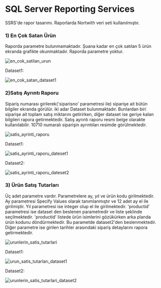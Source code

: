 # SQL Server Reporting Services
SSRS'de rapor tasarımı. Raporlarda Nortwith veri seti kullanılmıştır.


### 1) En Çok Satan Ürün 
Raporda parametre bulunmamaktadır. Şuana kadar en çok satılan 5 ürün ekranda grafikte okunmaktadır. Raporda parametre yoktur.


![en_cok_satilan_urun](https://user-images.githubusercontent.com/69402551/106933812-6bcfcd00-672a-11eb-835d-2c363f51d4cf.png)

Dataset1:


![en_cok_satan_dataset1](https://user-images.githubusercontent.com/69402551/106936965-42b13b80-672e-11eb-81ef-354a632d9e11.png)


### 2)Satış Ayrıntı Raporu
Sipariş numarası girilerek('siparisno' parametresi ile) siparişe ait bütün bilgiler ekranda görülür. iki adar Dataset bulunmaktadır. Bunlardan biri siparişe ait 
toplam satış miktarını getirirken, diğer dataset ise geriye kalan bilgileri rapora getirmektedir. Satış ayrıntı raporu resmi belge olarakte kullanılabilir.
10710 numaralı siparişin ayrıntıları resimde görülmektedir.


![satis_ayrinti_raporu](https://user-images.githubusercontent.com/69402551/106934244-f1ec1380-672a-11eb-8665-a29da2bd50d8.png)

Dataset1:


![satis_ayrinti_raporu_dateset1](https://user-images.githubusercontent.com/69402551/106934751-8ce4ed80-672b-11eb-8814-85486365919e.png)

Dataset2:


![satis_ayrinti_raporu_dateset2](https://user-images.githubusercontent.com/69402551/106934827-a7b76200-672b-11eb-9706-2ece020df13c.png)

### 3) Ürün Satış Tutarları
Üç adet parametre vardır. Parametrelere ay, yıl ve ürün kodu girilmektedir. Ay parametresi Specify Values olarak tanımlanmıştır ve 12 adet ay el ile girilmiştir. Yıl parametresi ise integer olup el ile girilmektedir. 
  'productid' parametresi ise dataset den beslenen parametredir ve liste şeklinde seçilmektedir. 'productid' listede ürün isimlerini gözükürken arka planda ürün kodunu döndürmektedir. Bu parametde dataset2'den beslenmektedir. Diğer parametre ise girilen tarihler arasındaki sipariş detaylarını rapora getirmektedir.


![urunlerin_satis_tutarlari](https://user-images.githubusercontent.com/69402551/106935548-89059b00-672c-11eb-8397-ec174cc3dd95.png)

Dataset1:


![urun_satis_tutarları_dataset1](https://user-images.githubusercontent.com/69402551/106936402-92dbce00-672d-11eb-874d-f2d48b8a28e1.png)

Dataset2:


![urunlerin_satis_tutarlari_dataset2](https://user-images.githubusercontent.com/69402551/106936436-9d966300-672d-11eb-9300-1c7cf188a09f.png)
